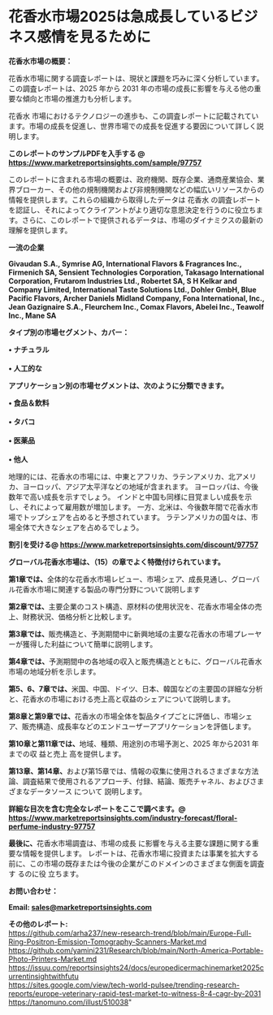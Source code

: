 # 花香水市場2025は急成長しているビジネス感情を見るために

<strong><b>花香水市場の概要：</b></strong>

花香水市場に関する調査レポートは、現状と課題を巧みに深く分析しています。この調査レポートは、2025 年から 2031 年の市場の成長に影響を与える他の重要な傾向と市場の推進力も分析します。

花香水 市場におけるテクノロジーの進歩も、この調査レポートに記載されています。市場の成長を促進し、世界市場での成長を促進する要因について詳しく説明します。

<strong>このレポートのサンプルPDFを入手する @ <a href=https://www.marketreportsinsights.com/sample/97757>https://www.marketreportsinsights.com/sample/97757</a></strong>

このレポートに含まれる市場の概要は、政府機関、既存企業、通商産業協会、業界ブローカー、その他の規制機関および非規制機関などの幅広いリソースからの情報を提供します。これらの組織から取得したデータは 花香水 の調査レポートを認証し、それによってクライアントがより適切な意思決定を行うのに役立ちます。さらに、このレポートで提供されるデータは、市場のダイナミクスの最新の理解を提供します。

<strong>一流の企業</strong>

<strong><b>Givaudan S.A., Symrise AG, International Flavors & Fragrances Inc., Firmenich SA, Sensient Technologies Corporation, Takasago International Corporation, Frutarom Industries Ltd., Robertet SA, S H Kelkar and Company Limited, International Taste Solutions Ltd., Dohler GmbH, Blue Pacific Flavors, Archer Daniels Midland Company, Fona International, Inc., Jean Gazignaire S.A., Fleurchem Inc., Comax Flavors, Abelei Inc., Teawolf Inc., Mane SA</b></strong>

<strong><b>タイプ別の市場セグメント、カバー：</b></strong>

<strong>• ナチュラル<br><br>• 人工的な</strong>

<strong><b>アプリケーション別の市場セグメントは、次のように分類できます。</b></strong>

<strong>• 食品＆飲料<br><br>• タバコ<br><br>• 医薬品<br><br>• 他人</strong>

 地理的には、花香水の市場には、中東とアフリカ、ラテンアメリカ、北アメリカ、ヨーロッパ、アジア太平洋などの地域が含まれます。 ヨーロッパは、今後数年で高い成長を示すでしょう。 インドと中国も同様に目覚ましい成長を示し、それによって雇用数が増加します。 一方、北米は、今後数年間で花香水市場でトップシェアを占めると予想されています。 ラテンアメリカの国々は、市場全体で大きなシェアを占めるでしょう。

<strong>割引を受ける@ <a href=https://www.marketreportsinsights.com/discount/97757>https://www.marketreportsinsights.com/discount/97757</a></strong>

<strong><b>グローバル花香水市場は、（15）の章でよく特徴付けられています。</b></strong>

<strong><b>第</b></strong><strong><b>1章では、</b></strong>全体的な花香水市場レビュー、市場シェア、成長見通し、グローバル花香水市場に関連する製品の専門分野について説明します

<strong><b>第2章では、</b></strong>主要企業のコスト構造、原材料の使用状況を、花香水市場全体の売上、財務状況、価格分析と比較します。

<strong><b>第3章では、</b></strong>販売構造と、予測期間中に新興地域の主要な花香水の市場プレーヤーが獲得した利益について簡単に説明します。

<strong><b>第4章では、</b></strong>予測期間中の各地域の収入と販売構造とともに、グローバル花香水市場の地域分析を示します。

<strong><b>第5、6、7章では、</b></strong>米国、中国、ドイツ、日本、韓国などの主要国の詳細な分析と、花香水の市場における売上高と収益のシェアについて説明します。

<strong><b>第8章と第9章では、</b></strong>花香水の市場全体を製品タイプごとに評価し、市場シェア、販売構造、成長率などのエンドユーザーアプリケーションを評価します。

<strong><b>第10章と第11章では、</b></strong>地域、種類、用途別の市場予測と、2025 年から2031 年までの収 益と売上 高を提供します。

<strong><b>第13章、第14章、</b></strong>および第15章では、情報の収集に使用されるさまざまな方法論、調査結果で使用されるアプローチ、付録、結論、販売チャネル、およびさまざまなデータソース について 説明します。

<strong>詳細な目次を含む完全なレポートをここで調べます。@ <a href=https://www.marketreportsinsights.com/industry-forecast/floral-perfume-industry-97757>https://www.marketreportsinsights.com/industry-forecast/floral-perfume-industry-97757</a></strong>

<strong><b>最後に、</b></strong>花香水市場調査は、市場の成長 に影響を</a>与える主要な課題に関する重要な情報を提供します。 レポートは、花香水市場に投資または事業を拡大する前に、この市場の既存または今後の企業がこのドメインのさまざまな側面を調査す るのに役 立ちます。

<strong><b>お問い合わせ：</b></strong>

<strong>Email: </strong><a href=mailto:sales@marketreportsinsights.com><strong>sales@marketreportsinsights.com</strong></a>

<strong>その他のレポート:</strong>
<br>
<a href=https://github.com/arha237/new-research-trend/blob/main/Europe-Full-Ring-Positron-Emission-Tomography-Scanners-Market.md>https://github.com/arha237/new-research-trend/blob/main/Europe-Full-Ring-Positron-Emission-Tomography-Scanners-Market.md</a>
<br>
<a href=https://github.com/yamini231/Research/blob/main/North-America-Portable-Photo-Printers-Market.md>https://github.com/yamini231/Research/blob/main/North-America-Portable-Photo-Printers-Market.md</a>
<br>
<a href=https://issuu.com/reportsinsights24/docs/europedicermachinemarket2025currentinsightwithfutu>https://issuu.com/reportsinsights24/docs/europedicermachinemarket2025currentinsightwithfutu</a>
<br>
<a href=https://sites.google.com/view/tech-world-pulsee/trending-research-reports/europe-veterinary-rapid-test-market-to-witness-8-4-cagr-by-2031>https://sites.google.com/view/tech-world-pulsee/trending-research-reports/europe-veterinary-rapid-test-market-to-witness-8-4-cagr-by-2031</a>
<br>
<a href=https://tanomuno.com/illust/510038>https://tanomuno.com/illust/510038</a>"
